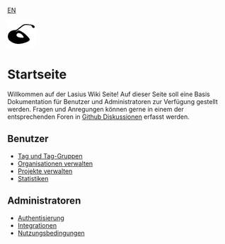 [EN](Home)

![Logo](images/lasius.svg)

# Startseite

Willkommen auf der Lasius Wiki Seite!
Auf dieser Seite soll eine Basis Dokumentation für Benutzer und Administratoren zur Verfügung gestellt werden. Fragen und Anregungen können gerne in einem der entsprechenden Foren in [Github Diskussionen](https://github.com/tegonal/Lasius/discussions) erfasst werden.

## Benutzer

- [Tag und Tag-Gruppen](DE%3ATags)
- [Organisationen verwalten](DE%3AOrganizations)
- [Projekte verwalten](DE%3AProjects)
- [Statistiken](DE%3AStatistics)

## Administratoren

- [Authentisierung](DE%3AAuth)
- [Integrationen](DE%3AIntegrations)
- [Nutzungsbedingungen](DE%3ATOS)
